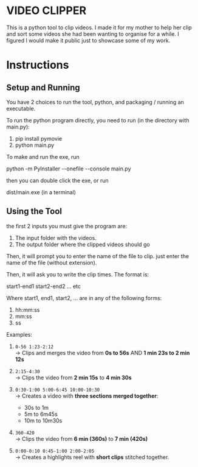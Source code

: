 # VIDEO CLIPPER

This is a python tool to clip videos. I made it for my mother to help her clip and sort some videos she had been wanting to organise for a while.
I figured I would make it public just to showcase some of my work.

# Instructions

## Setup and Running
You have 2 choices to run the tool, python, and packaging / running an executable.

To run the python program directly, you need to run (in the directory with main.py):
1. pip install pymovie
2. python main.py

To make and run the exe, run 

python -m PyInstaller --onefile --console main.py

then you can double click the exe, or run 

dist/main.exe  (in a terminal)


## Using the Tool
the first 2 inputs you must give the program are:
1. The input folder with the videos. 
2. The output folder where the clipped videos should go

Then, it will prompt you to enter the name of the file to clip. just enter the name of the file (without extension).

Then, it will ask you to write the clip times. The format is:

start1-end1 start2-end2 ... etc

Where start1, end1, start2, ... are in any of the following forms:
1. hh:mm:ss
2. mm:ss
3. ss

Examples:
1. `0-56 1:23-2:12`  
   → Clips and merges the video from **0s to 56s** AND **1 min 23s to 2 min 12s**  

2. `2:15-4:30`  
   → Clips the video from **2 min 15s** to **4 min 30s**  

3. `0:30-1:00 5:00-6:45 10:00-10:30`  
   → Creates a video with **three sections merged together**:  
      - 30s to 1m  
      - 5m to 6m45s  
      - 10m to 10m30s  

4. `360-420`  
   → Clips the video from **6 min (360s)** to **7 min (420s)**  

5. `0:00-0:10 0:45-1:00 2:00-2:05`  
   → Creates a highlights reel with **short clips** stitched together.  
